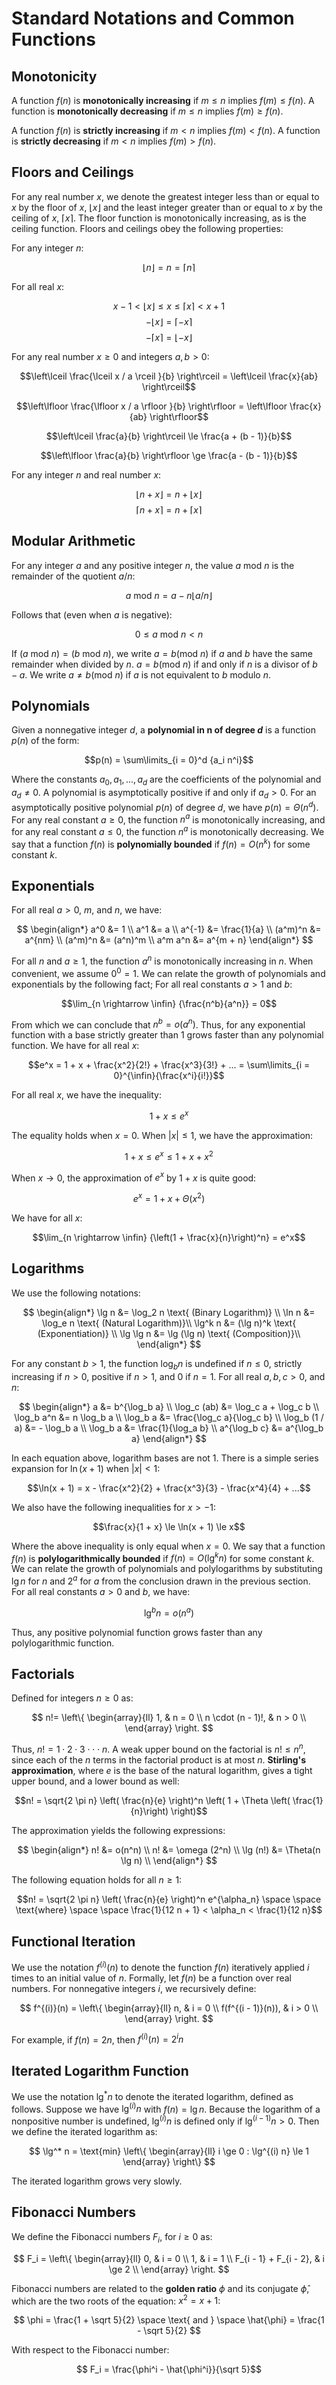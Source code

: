 # Standard Notations and Common Functions

## Monotonicity

A function $f(n)$ is **monotonically increasing** if $m \le n$ implies $f(m) \le f(n)$. A function is **monotonically decreasing** if $m \le n$ implies $f(m) \ge f(n)$.

A function $f(n)$ is **strictly increasing** if $m < n$ implies $f(m) < f(n)$. A function is **strictly decreasing** if $m < n$ implies $f(m) > f(n)$.

## Floors and Ceilings

For any real number $x$, we denote the greatest integer less than or equal to $x$ by the floor of $x$, $\lfloor x \rfloor$ and the least integer greater than or equal to $x$ by the ceiling of $x$, $\lceil x \rceil$. The floor function is monotonically increasing, as is the ceiling function. Floors and ceilings obey the following properties:

For any integer $n$:

$$\lfloor n \rfloor = n = \lceil n \rceil$$

For all real $x$:

$$x - 1 < \lfloor x \rfloor \le x \le \lceil x \rceil < x + 1$$
$$- \lfloor x \rfloor = \lceil -x \rceil$$
$$- \lceil x \rceil = \lfloor -x \rfloor$$

For any real number $x \ge 0$ and integers $a, b > 0$:

$$\left\lceil \frac{\lceil x / a \rceil }{b} \right\rceil = \left\lceil \frac{x}{ab} \right\rceil$$

$$\left\lfloor \frac{\lfloor x / a \rfloor }{b} \right\rfloor = \left\lfloor \frac{x}{ab} \right\rfloor$$

$$\left\lceil \frac{a}{b} \right\rceil \le \frac{a + (b - 1)}{b}$$

$$\left\lfloor \frac{a}{b} \right\rfloor \ge \frac{a - (b - 1)}{b}$$

For any integer $n$ and real number $x$:

$$\lfloor n + x \rfloor = n + \lfloor x \rfloor $$
$$\lceil n + x \rceil = n + \lceil x \rceil $$

## Modular Arithmetic

For any integer $a$ and any positive integer $n$, the value $a \text{ mod } n$ is the remainder of the quotient $a / n$:

$$ a \text{ mod } n = a - n \lfloor a / n \rfloor$$

Follows that (even when $a$ is negative):

$$ 0 \le a \text{ mod } n < n$$

If $(a \text{ mod } n) = (b \text{ mod } n)$, we write $a = b (\text{mod } n)$ if $a$ and $b$ have the same remainder when divided by $n$. $a = b (\text{mod } n)$ if and only if $n$ is a divisor of $b - a$. We write $a \ne b (\text{mod } n)$ if $a$ is not equivalent to $b$ modulo $n$.

## Polynomials

Given a nonnegative integer $d$, a **polynomial in n of degree $d$** is a function $p(n)$ of the form:

$$p(n) = \sum\limits_{i = 0}^d {a_i n^i}$$

Where the constants $a_0, a_1, ..., a_d$ are the coefficients of the polynomial and $a_d \ne 0$. A polynomial is asymptotically positive if and only if $a_d > 0$. For an asymptotically positive polynomial $p(n)$ of degree $d$, we have $p(n) = \Theta(n^d)$. For any real constant $a \ge 0$, the function $n^a$ is monotonically increasing, and for any real constant $a \le 0$, the function $n^a$ is monotonically decreasing. We say that a function $f(n)$ is **polynomially bounded** if $f(n) = O(n^k)$ for some constant $k$.

## Exponentials

For all real $a > 0$, $m$, and $n$, we have:

$$
\begin{align*}
a^0 &= 1 \\
a^1 &= a \\
a^{-1} &= \frac{1}{a} \\
(a^m)^n &= a^{nm} \\
(a^m)^n &= (a^n)^m \\
a^m a^n &= a^{m + n}
\end{align*}
$$

For all $n$ and $a \ge 1$, the function $a^n$ is monotonically increasing in $n$. When convenient, we assume $0^0 = 1$. We can relate the growth of polynomials and exponentials by the following fact; For all real constants $a > 1$ and $b$:

$$\lim_{n \rightarrow \infin} {\frac{n^b}{a^n}} = 0$$

From which we can conclude that $n^b = o(a^n)$. Thus, for any exponential function with a base strictly greater than $1$ grows faster than any polynomial function. We have for all real $x$:

$$e^x = 1 + x + \frac{x^2}{2!} + \frac{x^3}{3!} + ... = \sum\limits_{i = 0}^{\infin}{\frac{x^i}{i!}}$$

For all real $x$, we have the inequality:

$$1 + x \le e^x$$

The equality holds when $x = 0$. When $|x| \le 1$, we have the approximation:

$$1 + x \le e^x \le 1 + x + x^2$$

When $x \rightarrow 0$, the approximation of $e^x$ by $1 + x$ is quite good:

$$e^x = 1 + x + \Theta(x^2)$$

We have for all $x$:

$$\lim_{n \rightarrow \infin} {\left(1 + \frac{x}{n}\right)^n} = e^x$$

## Logarithms

We use the following notations:

$$
\begin{align*}
\lg n &= \log_2 n \text{ (Binary Logarithm)} \\
\ln n &= \log_e n \text{ (Natural Logarithm)}\\
\lg^k n &= (\lg n)^k \text{ (Exponentiation)} \\
\lg \lg n &= \lg (\lg n) \text{ (Composition)}\\
\end{align*}
$$

For any constant $b > 1$, the function $\log_b n$ is undefined if $n \le 0$, strictly increasing if $n > 0$, positive if $n > 1$, and $0$ if $n = 1$. For all real $a, b, c > 0$, and $n$:

$$
\begin{align*}
a &= b^{\log_b a} \\
\log_c (ab) &= \log_c a + \log_c b \\
\log_b a^n &= n \log_b a \\
\log_b a &= \frac{\log_c a}{\log_c b} \\
\log_b (1 / a) &= - \log_b a \\
\log_b a &= \frac{1}{\log_a b} \\
a^{\log_b c} &= a^{\log_b a}
\end{align*}
$$

In each equation above, logarithm bases are not $1$. There is a simple series expansion for $\ln(x + 1)$ when $|x| < 1$:

$$\ln(x + 1) = x - \frac{x^2}{2} + \frac{x^3}{3} - \frac{x^4}{4} + ...$$

We also have the following inequalities for $x > -1$:

$$\frac{x}{1 + x} \le \ln(x + 1) \le x$$

Where the above inequality is only equal when $x = 0$. We say that a function $f(n)$ is **polylogarithmically bounded** if $f(n) = O(\lg^k n)$ for some constant $k$. We can relate the growth of polynomials and polylogarithms by substituting $\lg n$ for $n$ and $2^a$ for $a$ from the conclusion drawn in the previous section. For all real constants $a > 0$ and $b$, we have:

$$\lg^b n = o(n^a)$$

Thus, any positive polynomial function grows faster than any polylogarithmic function.

## Factorials

Defined for integers $n \ge 0$ as:

$$
n!=  \left\{
\begin{array}{ll}
      1, & n = 0 \\
      n \cdot (n - 1)!, & n > 0 \\
\end{array}
\right.
$$

Thus, $n! = 1 \cdot 2 \cdot 3 \cdot \cdot \cdot n$. A weak upper bound on the factorial is $n! \le n^n$, since each of the $n$ terms in the factorial product is at most $n$. **Stirling's approximation**, where $e$ is the base of the natural logarithm, gives a tight upper bound, and a lower bound as well:

$$n! = \sqrt{2 \pi n} \left( \frac{n}{e} \right)^n \left( 1 + \Theta \left( \frac{1}{n}\right) \right)$$

The approximation yields the following expressions:

$$
\begin{align*}
n! &= o(n^n) \\
n! &= \omega (2^n) \\
\lg (n!) &= \Theta(n \lg n) \\
\end{align*}
$$

The following equation holds for all $n \ge 1$:

$$n! = \sqrt{2 \pi n} \left( \frac{n}{e} \right)^n e^{\alpha_n} \space \space \text{where} \space \space \frac{1}{12 n + 1} < \alpha_n < \frac{1}{12 n}$$

## Functional Iteration

We use the notation $f^{(i)}(n)$ to denote the function $f(n)$ iteratively applied $i$ times to an initial value of $n$. Formally, let $f(n)$ be a function over real numbers. For nonnegative integers $i$, we recursively define:

$$
f^{(i)}(n) =  \left\{
\begin{array}{ll}
      n, & i = 0 \\
      f(f^{(i - 1)}(n)), & i > 0 \\
\end{array}
\right.
$$

For example, if $f(n) = 2 n$, then $f^{(i)}(n) = 2^i n$

## Iterated Logarithm Function

We use the notation $\lg^* n$ to denote the iterated logarithm, defined as follows. Suppose we have $\lg^{(i)} n$ with $f(n) = \lg n$. Because the logarithm of a nonpositive number is undefined, $\lg^{(i)} n$ is defined only if $\lg^{(i - 1)} n > 0$. Then we define the iterated logarithm as:

$$
\lg^* n = \text{min} \left\{
\begin{array}{ll}
    i \ge 0 : \lg^{(i) n} \le 1
\end{array}
\right\}
$$

The iterated logarithm grows very slowly.

## Fibonacci Numbers

We define the Fibonacci numbers $F_i$, for $i \ge 0$ as:

$$
F_i =  \left\{
\begin{array}{ll}
      0, & i = 0 \\
      1, & i = 1 \\
      F_{i - 1} + F_{i - 2}, & i \ge 2 \\
\end{array}
\right.
$$

Fibonacci numbers are related to the **golden ratio** $\phi$ and its conjugate $\hat{\phi}$, which are the two roots of the equation: $x^2 = x + 1$:

$$ \phi = \frac{1 + \sqrt 5}{2} \space \text{ and } \space \hat{\phi} = \frac{1 - \sqrt 5}{2} $$

With respect to the Fibonacci number:

$$ F_i = \frac{\phi^i - \hat{\phi^i}}{\sqrt 5}$$
